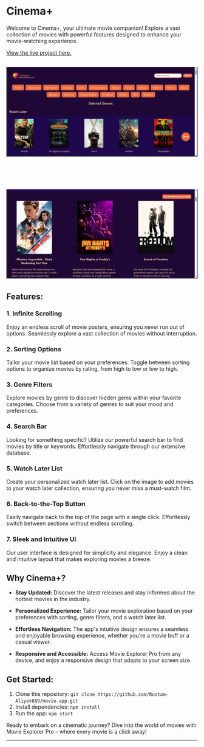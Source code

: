 
# Cinema+

Welcome to Cinema+, your ultimate movie companion! Explore a vast collection of movies with powerful features designed to enhance your movie-watching experience.

[View the live project here.](https://rustam-aliyev889.github.io/movie-app/)

<h2 align="center"><img src="./src/imgs/screen-s (2).png"></h2><br><br>
<h2 align="center"><img src="./src/imgs/screen-s.png"></h2>

## Features:

### 1. Infinite Scrolling
Enjoy an endless scroll of movie posters, ensuring you never run out of options. Seamlessly explore a vast collection of movies without interruption.

### 2. Sorting Options
Tailor your movie list based on your preferences. Toggle between sorting options to organize movies by rating, from high to low or low to high.

### 3. Genre Filters
Explore movies by genre to discover hidden gems within your favorite categories. Choose from a variety of genres to suit your mood and preferences.

### 4. Search Bar
Looking for something specific? Utilize our powerful search bar to find movies by title or keywords. Effortlessly navigate through our extensive database.

### 5. Watch Later List
Create your personalized watch later list. Click on the image to add movies to your watch later collection, ensuring you never miss a must-watch film.


### 6. Back-to-the-Top Button
Easily navigate back to the top of the page with a single click. Effortlessly switch between sections without endless scrolling.

### 7. Sleek and Intuitive UI
Our user interface is designed for simplicity and elegance. Enjoy a clean and intuitive layout that makes exploring movies a breeze.

## Why Cinema+?

- **Stay Updated:** Discover the latest releases and stay informed about the hottest movies in the industry.

- **Personalized Experience:** Tailor your movie exploration based on your preferences with sorting, genre filters, and a watch later list.

- **Effortless Navigation:** The app's intuitive design ensures a seamless and enjoyable browsing experience, whether you're a movie buff or a casual viewer.

- **Responsive and Accessible:** Access Movie Explorer Pro from any device, and enjoy a responsive design that adapts to your screen size.

## Get Started:

1. Clone this repository: `git clone https://github.com/Rustam-Aliyev889/movie-app.git`
2. Install dependencies: `npm install`
3. Run the app: `npm start`

Ready to embark on a cinematic journey? Dive into the world of movies with Movie Explorer Pro – where every movie is a click away!

---
